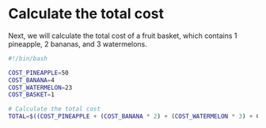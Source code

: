 # Calculate the total cost

Next, we will calculate the total cost of a fruit basket, which contains 1 pineapple, 2 bananas, and 3 watermelons.

```bash
#!/bin/bash

COST_PINEAPPLE=50
COST_BANANA=4
COST_WATERMELON=23
COST_BASKET=1

# Calculate the total cost
TOTAL=$((COST_PINEAPPLE + (COST_BANANA * 2) + (COST_WATERMELON * 3) + COST_BASKET))
```
